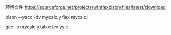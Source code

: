环境文件
https://sourceforge.net/projects/winflexbison/files/latest/download


bison --yacc -dv mycalc.y
flex mycalc.l

gcc -o mycalc y.tab.c lex.yy.c

